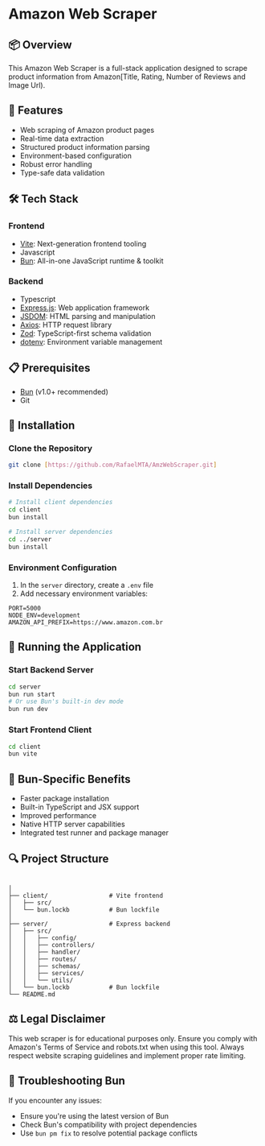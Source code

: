 # Amazon Web Scraper

## 📦 Overview

This Amazon Web Scraper is a full-stack application designed to scrape product information from Amazon[Title, Rating, Number of Reviews and Image Url).

## 🚀 Features

- Web scraping of Amazon product pages
- Real-time data extraction
- Structured product information parsing
- Environment-based configuration
- Robust error handling
- Type-safe data validation

## 🛠 Tech Stack

### Frontend
- [Vite](https://vitejs.dev/): Next-generation frontend tooling
- Javascript
- [Bun](https://bun.sh/): All-in-one JavaScript runtime & toolkit

### Backend
- Typescript
- [Express.js](https://expressjs.com/): Web application framework
- [JSDOM](https://github.com/jsdom/jsdom): HTML parsing and manipulation
- [Axios](https://axios-http.com/): HTTP request library
- [Zod](https://zod.dev/): TypeScript-first schema validation
- [dotenv](https://github.com/motdotla/dotenv): Environment variable management

## 📋 Prerequisites

- [Bun](https://bun.sh/) (v1.0+ recommended)
- Git

## 🔧 Installation

### Clone the Repository
```bash
git clone [https://github.com/RafaelMTA/AmzWebScraper.git]
```

### Install Dependencies
```bash
# Install client dependencies
cd client
bun install

# Install server dependencies
cd ../server
bun install
```

### Environment Configuration
1. In the `server` directory, create a `.env` file
2. Add necessary environment variables:
```
PORT=5000
NODE_ENV=development
AMAZON_API_PREFIX=https://www.amazon.com.br
```

## 🏃 Running the Application

### Start Backend Server
```bash
cd server
bun run start
# Or use Bun's built-in dev mode
bun run dev
```

### Start Frontend Client
```bash
cd client
bun vite
```

## 🚀 Bun-Specific Benefits

- Faster package installation
- Built-in TypeScript and JSX support
- Improved performance
- Native HTTP server capabilities
- Integrated test runner and package manager

## 🔍 Project Structure
```

│
├── client/                 # Vite frontend
│   ├── src/
│   └── bun.lockb           # Bun lockfile
│
├── server/                 # Express backend
│   ├── src/
│   │   ├── config/
│   │   ├── controllers/
│   │   ├── handler/
│   │   ├── routes/
│   │   ├── schemas/
│   │   ├── services/
│   │   └── utils/
│   └── bun.lockb           # Bun lockfile
└── README.md
```

## ⚖️ Legal Disclaimer

This web scraper is for educational purposes only. Ensure you comply with Amazon's Terms of Service and robots.txt when using this tool. Always respect website scraping guidelines and implement proper rate limiting.

## 🔧 Troubleshooting Bun

If you encounter any issues:
- Ensure you're using the latest version of Bun
- Check Bun's compatibility with project dependencies
- Use `bun pm fix` to resolve potential package conflicts
